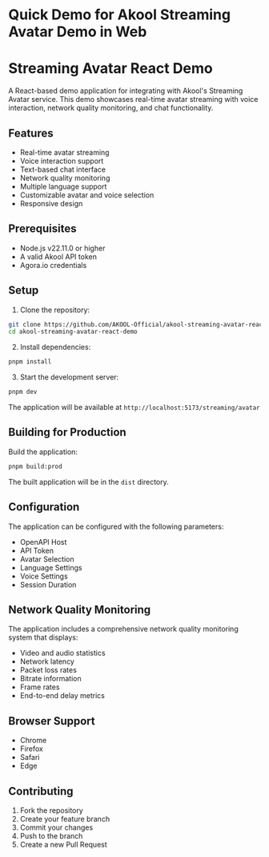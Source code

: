 # Quick Demo for Akool Streaming Avatar Demo in Web

# Streaming Avatar React Demo

A React-based demo application for integrating with Akool's Streaming Avatar service. This demo showcases real-time avatar streaming with voice interaction, network quality monitoring, and chat functionality.

## Features

- Real-time avatar streaming
- Voice interaction support
- Text-based chat interface
- Network quality monitoring
- Multiple language support
- Customizable avatar and voice selection
- Responsive design

## Prerequisites

- Node.js v22.11.0 or higher
- A valid Akool API token
- Agora.io credentials

## Setup

1. Clone the repository:

```bash
git clone https://github.com/AKOOL-Official/akool-streaming-avatar-react-demo
cd akool-streaming-avatar-react-demo
```

2. Install dependencies:

```bash
pnpm install
```

3. Start the development server:

```bash
pnpm dev
```

The application will be available at `http://localhost:5173/streaming/avatar`

## Building for Production

Build the application:

```bash
pnpm build:prod
```

The built application will be in the `dist` directory.

## Configuration

The application can be configured with the following parameters:

- OpenAPI Host
- API Token
- Avatar Selection
- Language Settings
- Voice Settings
- Session Duration

## Network Quality Monitoring

The application includes a comprehensive network quality monitoring system that displays:

- Video and audio statistics
- Network latency
- Packet loss rates
- Bitrate information
- Frame rates
- End-to-end delay metrics

## Browser Support

- Chrome
- Firefox
- Safari
- Edge

## Contributing

1. Fork the repository
2. Create your feature branch
3. Commit your changes
4. Push to the branch
5. Create a new Pull Request
